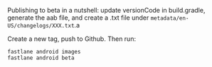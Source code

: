 Publishing to beta in a nutshell: update versionCode in build.gradle, generate the aab file, and create a .txt file under `metadata/en-US/changelogs/XXX.txt`.a

Create a new tag, push to Github.
Then run:
```
fastlane android images
fastlane android beta
```
